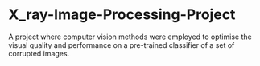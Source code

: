 # X_ray-Image-Processing-Project
A project where computer vision methods were employed to optimise the visual quality and performance on a pre-trained classifier of a set of corrupted images. 

